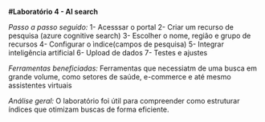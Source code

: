 **#Laboratório 4 - AI search**

*Passo a passo seguido:*
1- Acesssar o portal
2- Criar um recurso de pesquisa (azure cognitive search)
3- Escolher o nome, região e grupo de recursos
4- Configurar o ìndice(campos de pesquisa)
5- Integrar inteligência artificial
6- Upload de dados
7- Testes e ajustes

*Ferramentas beneficiadas:*
Ferramentas que necessiatm de uma busca em grande volume, como setores de saúde, e-commerce e até mesmo assistentes virtuais

*Análise geral:*
O laboratório foi útil para compreender como estruturar índices que otimizam buscas de forma eficiente. 
